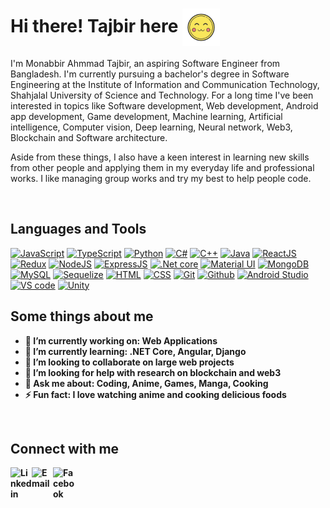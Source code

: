 # Hi there! Tajbir here <img align="center"  width="60" alt="gif" src="https://github.com/Monabbir-Ahmmad/Monabbir-Ahmmad/blob/main/uwu-emoji.gif" />

I'm Monabbir Ahmmad Tajbir, an aspiring Software Engineer from Bangladesh. I'm currently pursuing a bachelor's degree in Software Engineering at the Institute of Information and Communication Technology, Shahjalal University of Science and Technology. For a long time I've been interested in topics like Software development, Web development, Android app development, Game development, Machine learning, Artificial intelligence, Computer vision, Deep learning, Neural network, Web3, Blockchain and Software architecture.

Aside from these things, I also have a keen interest in learning new skills from other people and applying them in my everyday life and professional works. I like managing group works and try my best to help people code.

<br/>

## Languages and Tools


[<img width="34" alt="JavaScript" src="https://img.icons8.com/color/344/javascript--v1.png" />][JavaScript]
[<img width="34" alt="TypeScript" src="https://img.icons8.com/color/344/typescript.png" />][TypeScript]
[<img width="34" alt="Python" src="https://img.icons8.com/color/344/python--v1.png" />][Python]
[<img width="34" alt="C#" src="https://img.icons8.com/color/344/c-sharp-logo.png" />][CSharp]
[<img width="34" alt="C++" src="https://img.icons8.com/color/344/c-plus-plus-logo.png" />][CPP]
[<img width="34" alt="Java" src="https://img.icons8.com/color/344/java-coffee-cup-logo--v1.png" />][Java]
[<img width="34" alt="ReactJS" src="https://img.icons8.com/color/344/react-native.png" />][ReactJS]
[<img width="34" alt="Redux" src="https://img.icons8.com/color/344/redux.png" />][Redux]
[<img width="34" alt="NodeJS" src="https://iconape.com/wp-content/png_logo_vector/node-js-2.png" />][Nodejs]
[<img width="34" alt="ExpressJS" src="https://assets.website-files.com/61ca3f775a79ec5f87fcf937/6202fcdee5ee8636a145a41b_1234.png" />][ExpressJs]
[<img width="34" alt=".Net core" src="https://upload.wikimedia.org/wikipedia/commons/thumb/e/ee/.NET_Core_Logo.svg/1024px-.NET_Core_Logo.svg.png" />][DotNetCore]
[<img width="34" alt="Material UI" src="https://img.icons8.com/color/344/material-ui.png" />][MaterialUI]
[<img width="34" alt="MongoDB" src="https://img.icons8.com/color/344/mongodb.png" />][MongoDB]
[<img width="34" alt="MySQL" src="https://sp-ao.shortpixel.ai/client/q_glossy,ret_img,w_1280,h_1280/https://keytotech.com/wp-content/uploads/2019/05/mysql_PNG23.png" />][MySQL]
[<img width="34" alt="Sequelize" src="https://doc.esdoc.org/github.com/sequelize/sequelize/image/brand_logo.png" />][Sequelize]
[<img width="34" alt="HTML" src="https://img.icons8.com/color/344/html-5--v1.png" />][HTML]
[<img width="34" alt="CSS" src="https://img.icons8.com/color/344/css3.png" />][CSS]
[<img width="34" alt="Git" src="https://img.icons8.com/color/344/git.png" />][Git]
[<img width="34" alt="Github" src="https://img.icons8.com/color/344/github--v1.png" />][Github]
[<img width="34" alt="Android Studio" src="https://img.icons8.com/color/344/android-studio--v3.png" />][AndroidStudio]
[<img width="34" alt="VS code" src="https://img.icons8.com/color/344/visual-studio-code-2019.png" />][VSCode]
[<img width="34" alt="Unity" src="https://img.icons8.com/color/344/unity.png" /> ][Unity]


<b/>
<b/>

## Some things about me

- 🔭 I’m currently working on: Web Applications
- 🌱 I’m currently learning: .NET Core, Angular, Django
- 👯 I’m looking to collaborate on large web projects
- 🤔 I’m looking for help with research on blockchain and web3
- 💬 Ask me about: Coding, Anime, Games, Manga, Cooking
- ⚡ Fun fact: I love watching anime and cooking delicious foods

<br/>

## Connect with me

[<img align="left" width="34" alt="Linkedin" src="https://img.icons8.com/color/344/linkedin.png" />][linkedin]
<a href="mailto:monabbir.ahmmad@gmail.com?"><img align="left" width="34" alt="Email" src="https://img.icons8.com/color/344/email-sign.png" /></a>
[<img align="left" width="34" alt="Facebook" src="https://img.icons8.com/color/344/facebook-new.png" />][facebook]


[JavaScript]: https://developer.mozilla.org/en-US/docs/Web/JavaScript
[TypeScript]: https://www.typescriptlang.org/
[Python]: https://www.python.org/
[CSharp]: https://docs.microsoft.com/en-us/dotnet/csharp/
[CPP]: https://isocpp.org/
[Java]: https://www.java.com/en/
[ReactJS]: https://reactjs.org/
[Redux]: https://redux.js.org/
[NodeJs]: https://nodejs.org/en/
[ExpressJs]: https://expressjs.com/
[DotNetCore]: https://dotnet.microsoft.com/en-us/
[MaterialUI]: https://material.io/
[MongoDB]: https://www.mongodb.com/
[MySQL]: https://www.mysql.com/
[Sequelize]: https://sequelize.org
[HTML]: https://developer.mozilla.org/en-US/docs/Web/HTML
[CSS]: https://developer.mozilla.org/en-US/docs/Web/CSS
[Git]: https://git-scm.com/
[Github]: https://github.com/
[AndroidStudio]: https://developer.android.com/studio
[VSCode]: https://code.visualstudio.com/
[Unity]: https://unity.com/
[linkedin]: https://www.linkedin.com/in/monabbir-ahmmad-tajbir-467144235
[facebook]: https://www.facebook.com/monabbir.ahmmad
